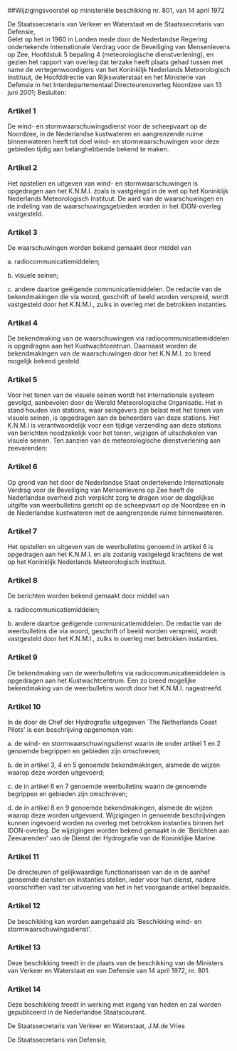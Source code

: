 <meta http-equiv='Content-Type' content='text/html; charset=utf-8' />

##Wijzigingsvoorstel op ministeriële beschikking nr. 801, van 14 april 1972

De Staatssecretaris van Verkeer en Waterstaat en de Staatssecretaris van Defensie,  
Gelet op het in 1960 in Londen mede door de Nederlandse Regering ondertekende Internationale Verdrag voor de Beveiliging van Mensenlevens op Zee, Hoofdstuk 5 bepaling 4 (meteorologische dienstverlening), en gezien het rapport van overleg dat terzake heeft plaats gehad tussen met name de vertegenwoordigers van het Koninklijk Nederlands Meteorologisch Instituut, de Hoofddirectie van Rijkswaterstaat en het Ministerie van Defensie in het Interdepartementaal Directeurenoverleg Noordzee van 13 juni 2001;
Besluiten:    

### Artikel  1  

De wind- en stormwaarschuwingsdienst voor de scheepvaart op de Noordzee, in de Nederlandse kustwateren en aangrenzende ruime binnenwateren heeft tot doel wind- en stormwaarschuwingen voor deze gebieden tijdig aan belanghebbende bekend te maken.  

### Artikel  2  

Het opstellen en uitgeven van wind- en stormwaarschuwingen is opgedragen aan het K.N.M.I. zoals is vastgelegd in de wet op het Koninklijk Nederlands Meteorologisch Instituut. De aard van de waarschuwingen en de indeling van de waarschuwingsgebieden worden in het IDON-overleg vastgesteld.  

### Artikel  3  

De waarschuwingen worden bekend gemaakt door middel van 

a. radiocommunicatiemiddelen;  

b. visuele seinen;  

c. andere daartoe geëigende communicatiemiddelen. De redactie van de bekendmakingen die via woord, geschrift of beeld worden verspreid, wordt vastgesteld door het K.N.M.I., zulks in overleg met de betrokken instanties.    

### Artikel  4  

De bekendmaking van de waarschuwingen via radiocommunicatiemiddelen is opgedragen aan het Kustwachtcentrum. Daarnaast worden de bekendmakingen van de waarschuwingen door het K.N.M.I. zo breed mogelijk bekend gesteld.  

### Artikel  5  

Voor het tonen van de visuele seinen wordt het internationale systeem gevolgd, aanbevolen door de Wereld Meteorologische Organisatie. Het in stand houden van stations, waar seingevers zijn belast met het tonen van visuele seinen, is opgedragen aan de beheerders van deze stations. Het K.N.M.I is verantwoordelijk voor een tijdige verzending aan deze stations van berichten noodzakelijk voor het tonen, wijzigen of uitschakelen van visuele seinen. Ten aanzien van de meteorologische dienstverlening aan zeevarenden:  

### Artikel  6  

Op grond van het door de Nederlandse Staat ondertekende Internationale Verdrag voor de Beveiliging van Mensenlevens op Zee heeft de Nederlandse overheid zich verplicht zorg te dragen voor de dagelijkse uitgifte van weerbulletins gericht op de scheepvaart op de Noordzee en in de Nederlandse kustwateren met de aangrenzende ruime binnenwateren.  

### Artikel  7  

Het opstellen en uitgeven van de weerbulletins genoemd in artikel 6 is opgedragen aan het K.N.M.I. en als zodanig vastgelegd krachtens de wet op het Koninklijk Nederlands Meteorologisch Instituut.  

### Artikel  8  

De berichten worden bekend gemaakt door middel van 

a. radiocommunicatiemiddelen;  

b. andere daartoe geëigende communicatiemiddelen. De redactie van de weerbulletins die via woord, geschrift of beeld worden verspreid, wordt vastgesteld door het K.N.M.I., zulks in overleg met betrokken instanties.    

### Artikel  9  

De bekendmaking van de weerbulletins via radiocommunicatiemiddelen is opgedragen aan het Kustwachtcentrum. Een zo breed mogelijke bekendmaking van de weerbulletins wordt door het K.N.M.I. nagestreefd.  

### Artikel  10  

In de door de Chef der Hydrografie uitgegeven `The Netherlands Coast Pilots' is een beschrijving opgenomen van: 

a. de wind- en stormwaarschuwingsdienst waarin de onder artikel 1 en 2 genoemde begrippen en gebieden zijn omschreven;  

b. de in artikel 3, 4 en 5 genoemde bekendmakingen, alsmede de wijzen waarop deze worden uitgevoerd;  

c. de in artikel 6 en 7 genoemde weerbulletins waarin de genoemde begrippen en gebieden zijn omschreven;  

d. de in artikel 8 en 9 genoemde bekendmakingen, alsmede de wijzen waarop deze worden uitgevoerd. Wijzigingen in genoemde beschrijvingen kunnen ingevoerd worden na overleg met betrokken instanties binnen het IDON-overleg. De wijzigingen worden bekend gemaakt in de `Berichten aan Zeevarenden' van de Dienst der Hydrografie van de Koninklijke Marine.    

### Artikel  11  

De directeuren of gelijkwaardige functionarissen van de in de aanhef genoemde diensten en instanties stellen, ieder voor hun dienst, nadere voorschriften vast ter uitvoering van het in het voorgaande artikel bepaalde.  

### Artikel  12  

De beschikking kan worden aangehaald als ‘Beschikking wind- en stormwaarschuwingsdienst’.  

### Artikel  13  

Deze beschikking treedt in de plaats van de beschikking van de Ministers van Verkeer en Waterstaat en van Defensie van 14 april 1972, nr. 801.  

### Artikel  14  

Deze beschikking treedt in werking met ingang van heden en zal worden gepubliceerd in de Nederlandse Staatscourant.  

De 
Staatssecretaris van Verkeer en Waterstaat, 
J.M.de Vries 

De 
Staatssecretaris van Defensie,    
